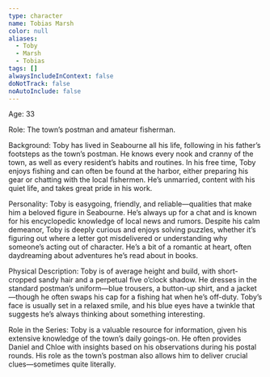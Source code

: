 ```yaml
---
type: character
name: Tobias Marsh
color: null
aliases:
  - Toby
  - Marsh
  - Tobias
tags: []
alwaysIncludeInContext: false
doNotTrack: false
noAutoInclude: false
---
```

Age: 33

Role: The town’s postman and amateur fisherman.

Background: Toby has lived in Seabourne all his life, following in his father’s footsteps as the town’s postman. He knows every nook and cranny of the town, as well as every resident’s habits and routines. In his free time, Toby enjoys fishing and can often be found at the harbor, either preparing his gear or chatting with the local fishermen. He’s unmarried, content with his quiet life, and takes great pride in his work.

Personality: Toby is easygoing, friendly, and reliable—qualities that make him a beloved figure in Seabourne. He’s always up for a chat and is known for his encyclopedic knowledge of local news and rumors. Despite his calm demeanor, Toby is deeply curious and enjoys solving puzzles, whether it’s figuring out where a letter got misdelivered or understanding why someone’s acting out of character. He’s a bit of a romantic at heart, often daydreaming about adventures he’s read about in books.

Physical Description: Toby is of average height and build, with short-cropped sandy hair and a perpetual five o’clock shadow. He dresses in the standard postman’s uniform—blue trousers, a button-up shirt, and a jacket—though he often swaps his cap for a fishing hat when he’s off-duty. Toby’s face is usually set in a relaxed smile, and his blue eyes have a twinkle that suggests he’s always thinking about something interesting.

Role in the Series: Toby is a valuable resource for information, given his extensive knowledge of the town’s daily goings-on. He often provides Daniel and Chloe with insights based on his observations during his postal rounds. His role as the town’s postman also allows him to deliver crucial clues—sometimes quite literally.